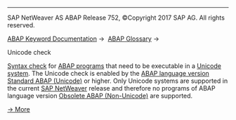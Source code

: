   

* * *

SAP NetWeaver AS ABAP Release 752, ©Copyright 2017 SAP AG. All rights reserved.

[ABAP Keyword Documentation](javascript:call_link\('abenabap.htm'\)) →  [ABAP Glossary](javascript:call_link\('abenabap_glossary.htm'\)) → 

Unicode check

[Syntax check](javascript:call_link\('abensyntax_check_glosry.htm'\) "Glossary Entry") for [ABAP programs](javascript:call_link\('abenabap_program_glosry.htm'\) "Glossary Entry") that need to be executable in a [Unicode system](javascript:call_link\('abenunicode_system_glosry.htm'\) "Glossary Entry"). The Unicode check is enabled by the [ABAP language version](javascript:call_link\('abenabap_version_glosry.htm'\) "Glossary Entry") [Standard ABAP (Unicode)](javascript:call_link\('abenunicode_program_glosry.htm'\) "Glossary Entry") or higher. Only Unicode systems are supported in the current [SAP NetWeaver](javascript:call_link\('abensap_netweaver_glosry.htm'\) "Glossary Entry") release and therefore no programs of ABAP language version [Obsolete ABAP (Non-Unicode)](javascript:call_link\('abennon_unicode_program_glosry.htm'\) "Glossary Entry") are supported.

[→ More](javascript:call_link\('abennon_unicode_obsolete.htm'\))